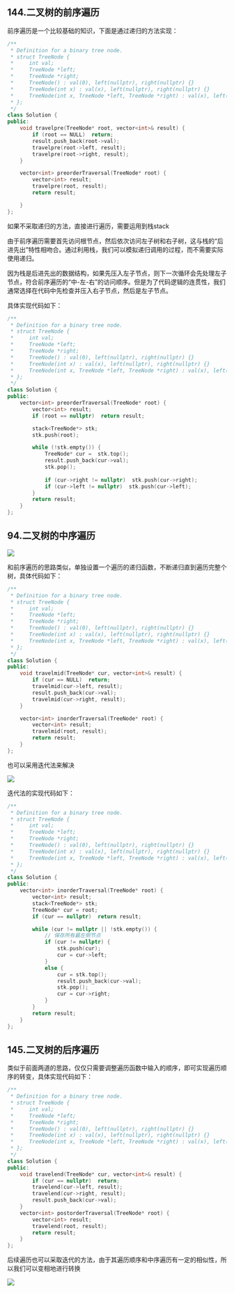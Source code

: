 ## 144.二叉树的前序遍历
前序遍历是一个比较基础的知识，下面是通过递归的方法实现：
```c++
/**
 * Definition for a binary tree node.
 * struct TreeNode {
 *     int val;
 *     TreeNode *left;
 *     TreeNode *right;
 *     TreeNode() : val(0), left(nullptr), right(nullptr) {}
 *     TreeNode(int x) : val(x), left(nullptr), right(nullptr) {}
 *     TreeNode(int x, TreeNode *left, TreeNode *right) : val(x), left(left), right(right) {}
 * };
 */
class Solution {
public:
    void travelpre(TreeNode* root, vector<int>& result) {
        if (root == NULL)  return;
        result.push_back(root->val);
        travelpre(root->left, result);
        travelpre(root->right, result);
    }

    vector<int> preorderTraversal(TreeNode* root) {
        vector<int> result;
        travelpre(root, result);
        return result;

    }
};
```
如果不采取递归的方法，直接进行遍历，需要运用到栈stack

由于前序遍历需要首先访问根节点，然后依次访问左子树和右子树，这与栈的“后进先出”特性相吻合。通过利用栈，我们可以模拟递归调用的过程，而不需要实际使用递归。

因为栈是后进先出的数据结构，如果先压入左子节点，则下一次循环会先处理左子节点，符合前序遍历的“中-左-右”的访问顺序。但是为了代码逻辑的连贯性，我们通常选择在代码中先检查并压入右子节点，然后是左子节点。

具体实现代码如下：
```c++
/**
 * Definition for a binary tree node.
 * struct TreeNode {
 *     int val;
 *     TreeNode *left;
 *     TreeNode *right;
 *     TreeNode() : val(0), left(nullptr), right(nullptr) {}
 *     TreeNode(int x) : val(x), left(nullptr), right(nullptr) {}
 *     TreeNode(int x, TreeNode *left, TreeNode *right) : val(x), left(left), right(right) {}
 * };
 */
class Solution {
public:
    vector<int> preorderTraversal(TreeNode* root) {
        vector<int> result;
        if (root == nullptr)  return result;

        stack<TreeNode*> stk;
        stk.push(root);

        while (!stk.empty()) {
            TreeNode* cur =  stk.top();
            result.push_back(cur->val);
            stk.pop();
        
            if (cur->right != nullptr)  stk.push(cur->right);
            if (cur->left != nullptr)  stk.push(cur->left);
        }
        return result;
    }
};
```
## 94.二叉树的中序遍历
![](https://github.com/SorryQin/LeetCode_First_Time/blob/main/data/%E4%B8%AD%E5%BA%8F%E9%81%8D%E5%8E%86.png)

和前序遍历的思路类似，单独设置一个遍历的递归函数，不断递归直到遍历完整个树，具体代码如下：
```c++
/**
 * Definition for a binary tree node.
 * struct TreeNode {
 *     int val;
 *     TreeNode *left;
 *     TreeNode *right;
 *     TreeNode() : val(0), left(nullptr), right(nullptr) {}
 *     TreeNode(int x) : val(x), left(nullptr), right(nullptr) {}
 *     TreeNode(int x, TreeNode *left, TreeNode *right) : val(x), left(left), right(right) {}
 * };
 */
class Solution {
public:
    void travelmid(TreeNode* cur, vector<int>& result) {
        if (cur == NULL)  return;
        travelmid(cur->left, result);
        result.push_back(cur->val);
        travelmid(cur->right, result);
    }

    vector<int> inorderTraversal(TreeNode* root) {
		vector<int> result;
        travelmid(root, result);
        return result;        
    }
};
```
也可以采用迭代法来解决

![](https://github.com/SorryQin/LeetCode_First_Time/blob/main/data/%E4%B8%AD%E5%BA%8F%E9%81%8D%E5%8E%86%E8%BF%AD%E4%BB%A3.png)

迭代法的实现代码如下：
```c++
/**
 * Definition for a binary tree node.
 * struct TreeNode {
 *     int val;
 *     TreeNode *left;
 *     TreeNode *right;
 *     TreeNode() : val(0), left(nullptr), right(nullptr) {}
 *     TreeNode(int x) : val(x), left(nullptr), right(nullptr) {}
 *     TreeNode(int x, TreeNode *left, TreeNode *right) : val(x), left(left), right(right) {}
 * };
 */
class Solution {
public:
    vector<int> inorderTraversal(TreeNode* root) {
        vector<int> result;
        stack<TreeNode*> stk;
        TreeNode* cur = root;
        if (cur == nullptr)  return result;

        while (cur != nullptr || !stk.empty()) {
            // 保存所有最左侧节点
            if (cur != nullptr) {
                stk.push(cur);
                cur = cur->left;
            }
            else {
                cur = stk.top();
                result.push_back(cur->val);
                stk.pop();
                cur = cur->right;
            }
        }
        return result;
    }
};
```
## 145.二叉树的后序遍历
类似于前面两道的思路，仅仅只需要调整遍历函数中输入的顺序，即可实现遍历顺序的转变，具体实现代码如下：
```c++
/**
 * Definition for a binary tree node.
 * struct TreeNode {
 *     int val;
 *     TreeNode *left;
 *     TreeNode *right;
 *     TreeNode() : val(0), left(nullptr), right(nullptr) {}
 *     TreeNode(int x) : val(x), left(nullptr), right(nullptr) {}
 *     TreeNode(int x, TreeNode *left, TreeNode *right) : val(x), left(left), right(right) {}
 * };
 */
class Solution {
public:
	void travelend(TreeNode* cur, vector<int>& result) {
        if (cur == nullptr)  return;
        travelend(cur->left, result);
        travelend(cur->right, result);
        result.push_back(cur->val);
    }
    vector<int> postorderTraversal(TreeNode* root) {
        vector<int> result;
        travelend(root, result);
        return result;
    }
};
```

后续遍历也可以采取迭代的方法，由于其遍历顺序和中序遍历有一定的相似性，所以我们可以变相地进行转换

![](https://github.com/SorryQin/LeetCode_First_Time/blob/main/data/%E5%90%8E%E5%BA%8F%E9%81%8D%E5%8E%86%E8%BF%AD%E4%BB%A3.png)
